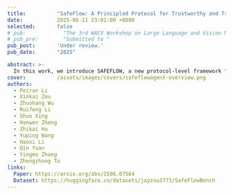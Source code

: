 ```yaml
---
title:          "SafeFlow: A Principled Protocol for Trustworthy and Transactional Autonomous Agent Systems"
date:           2025-06-11 23:01:00 +0800
selected:       false
# pub:            "The 3rd WACV Workshop on Large Language and Vision Models for Autonomous Driving (LLVM-AD)"
# pub_pre:        "Submitted to "
pub_post:       'Under review.'
pub_date:       "2025"

abstract: >-
  In this work, we introduce SAFEFLOW, a new protocol-level framework for building trustworthy LLM/VLM-based agents. SAFEFLOW enforces fine-grained information flow control (IFC), precisely tracking provenance, integrity, and confidentiality of all the data exchanged between agents, tools, users, and environments.
cover:          /assets/images/covers/safeflowagent-overview.png
authors:
  - Peiran Li
  - Xinkai Zou
  - Zhuohang Wu
  - Ruifeng Li
  - Shuo Xing
  - Hanwen Zheng
  - Zhikai Hu
  - Yuping Wang
  - Haoxi Li
  - Qin Yuan
  - Yingmo Zhang
  - Zhengzhong Tu
links:
  Paper: https://arxiv.org/abs/2506.07564
  Dataset: https://huggingface.co/datasets/jayzou3773/SafeFlowBench
---
```

